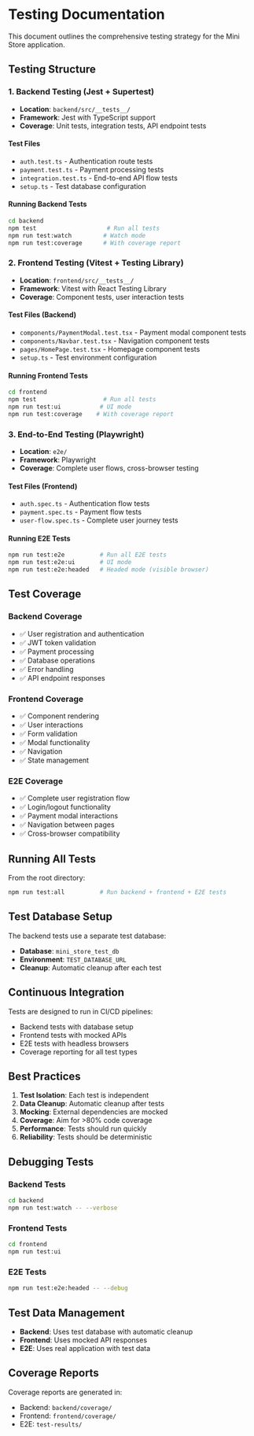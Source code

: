 # Testing Documentation

This document outlines the comprehensive testing strategy for the Mini Store application.

## Testing Structure

### 1. Backend Testing (Jest + Supertest)

- **Location**: `backend/src/__tests__/`
- **Framework**: Jest with TypeScript support
- **Coverage**: Unit tests, integration tests, API endpoint tests

#### Test Files

- `auth.test.ts` - Authentication route tests
- `payment.test.ts` - Payment processing tests
- `integration.test.ts` - End-to-end API flow tests
- `setup.ts` - Test database configuration

#### Running Backend Tests

```bash
cd backend
npm test                    # Run all tests
npm run test:watch         # Watch mode
npm run test:coverage      # With coverage report
```

### 2. Frontend Testing (Vitest + Testing Library)

- **Location**: `frontend/src/__tests__/`
- **Framework**: Vitest with React Testing Library
- **Coverage**: Component tests, user interaction tests

#### Test Files (Backend)

- `components/PaymentModal.test.tsx` - Payment modal component tests
- `components/Navbar.test.tsx` - Navigation component tests
- `pages/HomePage.test.tsx` - Homepage component tests
- `setup.ts` - Test environment configuration

#### Running Frontend Tests

```bash
cd frontend
npm test                   # Run all tests
npm run test:ui           # UI mode
npm run test:coverage    # With coverage report
```

### 3. End-to-End Testing (Playwright)

- **Location**: `e2e/`
- **Framework**: Playwright
- **Coverage**: Complete user flows, cross-browser testing

#### Test Files (Frontend)

- `auth.spec.ts` - Authentication flow tests
- `payment.spec.ts` - Payment flow tests
- `user-flow.spec.ts` - Complete user journey tests

#### Running E2E Tests

```bash
npm run test:e2e          # Run all E2E tests
npm run test:e2e:ui       # UI mode
npm run test:e2e:headed   # Headed mode (visible browser)
```

## Test Coverage

### Backend Coverage

- ✅ User registration and authentication
- ✅ JWT token validation
- ✅ Payment processing
- ✅ Database operations
- ✅ Error handling
- ✅ API endpoint responses

### Frontend Coverage

- ✅ Component rendering
- ✅ User interactions
- ✅ Form validation
- ✅ Modal functionality
- ✅ Navigation
- ✅ State management

### E2E Coverage

- ✅ Complete user registration flow
- ✅ Login/logout functionality
- ✅ Payment modal interactions
- ✅ Navigation between pages
- ✅ Cross-browser compatibility

## Running All Tests

From the root directory:

```bash
npm run test:all          # Run backend + frontend + E2E tests
```

## Test Database Setup

The backend tests use a separate test database:

- **Database**: `mini_store_test_db`
- **Environment**: `TEST_DATABASE_URL`
- **Cleanup**: Automatic cleanup after each test

## Continuous Integration

Tests are designed to run in CI/CD pipelines:

- Backend tests with database setup
- Frontend tests with mocked APIs
- E2E tests with headless browsers
- Coverage reporting for all test types

## Best Practices

1. **Test Isolation**: Each test is independent
2. **Data Cleanup**: Automatic cleanup after tests
3. **Mocking**: External dependencies are mocked
4. **Coverage**: Aim for >80% code coverage
5. **Performance**: Tests should run quickly
6. **Reliability**: Tests should be deterministic

## Debugging Tests

### Backend Tests

```bash
cd backend
npm run test:watch -- --verbose
```

### Frontend Tests

```bash
cd frontend
npm run test:ui
```

### E2E Tests

```bash
npm run test:e2e:headed -- --debug
```

## Test Data Management

- **Backend**: Uses test database with automatic cleanup
- **Frontend**: Uses mocked API responses
- **E2E**: Uses real application with test data

## Coverage Reports

Coverage reports are generated in:

- Backend: `backend/coverage/`
- Frontend: `frontend/coverage/`
- E2E: `test-results/`
